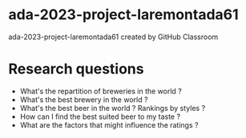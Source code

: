 # ada-2023-project-laremontada61
ada-2023-project-laremontada61 created by GitHub Classroom

# Research questions
- What's the repartition of breweries in the world ?
- What's the best brewery in the world ?
- What's the best beer in the world ? Rankings by styles ?
- How can I find the best suited beer to my taste ?
- What are the factors that might influence the ratings ?
